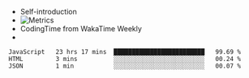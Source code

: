 + Self-introduction
+ ![Metrics](https://metrics.lecoq.io/Godisbilly?template=classic&config.timezone=Asia%2FShanghai)
+ CodingTime from WakaTime Weekly
+ <!--START_SECTION:waka-->
```text
JavaScript   23 hrs 17 mins  █████████████████████████   99.69 % 
HTML         3 mins          ░░░░░░░░░░░░░░░░░░░░░░░░░   00.24 % 
JSON         1 min           ░░░░░░░░░░░░░░░░░░░░░░░░░   00.07 % 
```
<!--END_SECTION:waka-->
